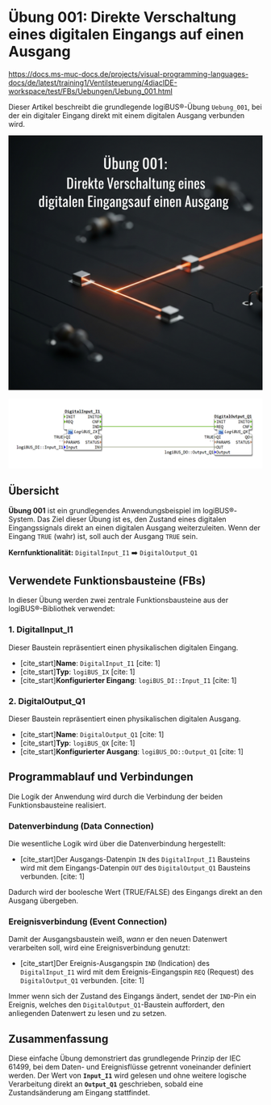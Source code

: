 # Übung 001: Direkte Verschaltung eines digitalen Eingangs auf einen Ausgang

<https://docs.ms-muc-docs.de/projects/visual-programming-languages-docs/de/latest/training1/Ventilsteuerung/4diacIDE-workspace/test/FBs/Uebungen/Uebung_001.html>

Dieser Artikel beschreibt die grundlegende logiBUS®-Übung `Uebung_001`, bei der ein digitaler Eingang direkt mit einem digitalen Ausgang verbunden wird.

![](Uebung_001_Gemini.jpg)

![](Uebung_001.png)

## Übersicht

**Übung 001** ist ein grundlegendes Anwendungsbeispiel im logiBUS®-System. Das Ziel dieser Übung ist es, den Zustand eines digitalen Eingangssignals direkt an einen digitalen Ausgang weiterzuleiten. Wenn der Eingang `TRUE` (wahr) ist, soll auch der Ausgang `TRUE` sein.

**Kernfunktionalität:** `DigitalInput_I1` ➡️ `DigitalOutput_Q1`

## Verwendete Funktionsbausteine (FBs)

In dieser Übung werden zwei zentrale Funktionsbausteine aus der logiBUS®-Bibliothek verwendet:

### 1. DigitalInput_I1
Dieser Baustein repräsentiert einen physikalischen digitalen Eingang.
* [cite_start]**Name**: `DigitalInput_I1` [cite: 1]
* [cite_start]**Typ**: `logiBUS_IX` [cite: 1]
* [cite_start]**Konfigurierter Eingang**: `logiBUS_DI::Input_I1` [cite: 1]

### 2. DigitalOutput_Q1
Dieser Baustein repräsentiert einen physikalischen digitalen Ausgang.
* [cite_start]**Name**: `DigitalOutput_Q1` [cite: 1]
* [cite_start]**Typ**: `logiBUS_QX` [cite: 1]
* [cite_start]**Konfigurierter Ausgang**: `logiBUS_DO::Output_Q1` [cite: 1]

## Programmablauf und Verbindungen

Die Logik der Anwendung wird durch die Verbindung der beiden Funktionsbausteine realisiert.

### Datenverbindung (Data Connection)

Die wesentliche Logik wird über die Datenverbindung hergestellt:
* [cite_start]Der Ausgangs-Datenpin `IN` des `DigitalInput_I1` Bausteins wird mit dem Eingangs-Datenpin `OUT` des `DigitalOutput_Q1` Bausteins verbunden. [cite: 1]

Dadurch wird der boolesche Wert (TRUE/FALSE) des Eingangs direkt an den Ausgang übergeben.

### Ereignisverbindung (Event Connection)

Damit der Ausgangsbaustein weiß, *wann* er den neuen Datenwert verarbeiten soll, wird eine Ereignisverbindung genutzt:
* [cite_start]Der Ereignis-Ausgangspin `IND` (Indication) des `DigitalInput_I1` wird mit dem Ereignis-Eingangspin `REQ` (Request) des `DigitalOutput_Q1` verbunden. [cite: 1]

Immer wenn sich der Zustand des Eingangs ändert, sendet der `IND`-Pin ein Ereignis, welches den `DigitalOutput_Q1`-Baustein auffordert, den anliegenden Datenwert zu lesen und zu setzen.

## Zusammenfassung

Diese einfache Übung demonstriert das grundlegende Prinzip der IEC 61499, bei dem Daten- und Ereignisflüsse getrennt voneinander definiert werden. Der Wert von **`Input_I1`** wird gelesen und ohne weitere logische Verarbeitung direkt an **`Output_Q1`** geschrieben, sobald eine Zustandsänderung am Eingang stattfindet.

